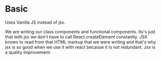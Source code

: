 # Basic
Uses Vanilla JS instead of jsx.

We are writing our class components and functional components. Its's just that with jsx we don't have to call React.createElement constantly. JSX knows to read from that HTML markup that we were writing and that's why jsx is so good when we use it with react because it is not redundant. Jsx is a quality improvement.
